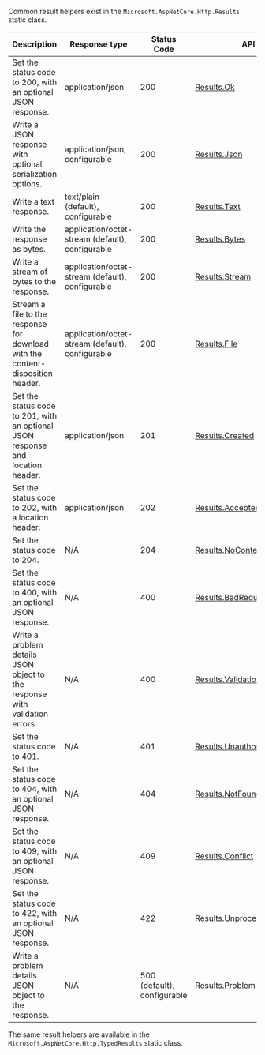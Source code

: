 Common result helpers exist in the `Microsoft.AspNetCore.Http.Results` static class.

| Description                                                                     | Response type                                    | Status Code                 | API                                                                                          |
| ------------------------------------------------------------------------------- | ------------------------------------------------ | --------------------------- | -------------------------------------------------------------------------------------------- |
| Set the status code to 200, with an optional JSON response.                     | application/json                                 | 200                         | [Results.Ok](xref:Microsoft.AspNetCore.Http.Results.Ok%2A)                                   |
| Write a JSON response with optional serialization options.                      | application/json, configurable                   | 200                         | [Results.Json](xref:Microsoft.AspNetCore.Http.Results.Json%2A)                               |
| Write a text response.                                                          | text/plain (default), configurable               | 200                         | [Results.Text](xref:Microsoft.AspNetCore.Http.Results.Text%2A)                               |
| Write the response as bytes.                                                    | application/octet-stream (default), configurable | 200                         | [Results.Bytes](xref:Microsoft.AspNetCore.Http.Results.Bytes%2A)                             |
| Write a stream of bytes to the response.                                        | application/octet-stream (default), configurable | 200                         | [Results.Stream](xref:Microsoft.AspNetCore.Http.Results.Stream%2A)                           |
| Stream a file to the response for download with the content-disposition header. | application/octet-stream (default), configurable | 200                         | [Results.File](xref:Microsoft.AspNetCore.Http.Results.File%2A)                               |
| Set the status code to 201, with an optional JSON response and location header. | application/json                                 | 201                         | [Results.Created](xref:Microsoft.AspNetCore.Http.Results.Created%2A)                         |
| Set the status code to 202, with a location header.                             | application/json                                 | 202                         | [Results.Accepted](xref:Microsoft.AspNetCore.Http.Results.Accepted%2A)                       |
| Set the status code to 204.                                                     | N/A                                              | 204                         | [Results.NoContent](xref:Microsoft.AspNetCore.Http.Results.NoContent%2A)                     |
| Set the status code to 400, with an optional JSON response.                     | N/A                                              | 400                         | [Results.BadRequest](xref:Microsoft.AspNetCore.Http.Results.BadRequest%2A)                   |
| Write a problem details JSON object to the response with validation errors.     | N/A                                              | 400                         | [Results.ValidationProblem](xref:Microsoft.AspNetCore.Http.Results.ValidationProblem%2A)     |
| Set the status code to 401.                                                     | N/A                                              | 401                         | [Results.Unauthorized](xref:Microsoft.AspNetCore.Http.Results.Unauthorized%2A)               |
| Set the status code to 404, with an optional JSON response.                     | N/A                                              | 404                         | [Results.NotFound](xref:Microsoft.AspNetCore.Http.Results.NotFound%2A)                       |
| Set the status code to 409, with an optional JSON response.                     | N/A                                              | 409                         | [Results.Conflict](xref:Microsoft.AspNetCore.Http.Results.Conflict%2A)                       |
| Set the status code to 422, with an optional JSON response.                     | N/A                                              | 422                         | [Results.UnprocessableEntity](xref:Microsoft.AspNetCore.Http.Results.UnprocessableEntity%2A) |
| Write a problem details JSON object to the response.                            | N/A                                              | 500 (default), configurable | [Results.Problem](xref:Microsoft.AspNetCore.Http.Results.Problem%2A)                         |

The same result helpers are available in the `Microsoft.AspNetCore.Http.TypedResults` static class.
